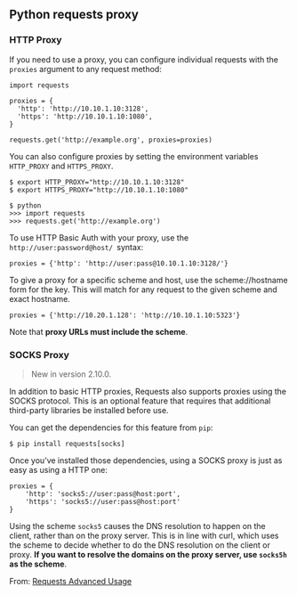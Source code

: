 ## Python requests proxy

### HTTP Proxy

If you need to use a proxy, you can configure individual requests with the `proxies` argument to any request method:

```
import requests

proxies = {
  'http': 'http://10.10.1.10:3128',
  'https': 'http://10.10.1.10:1080',
}

requests.get('http://example.org', proxies=proxies)
```

You can also configure proxies by setting the environment variables `HTTP_PROXY` and `HTTPS_PROXY`.

```
$ export HTTP_PROXY="http://10.10.1.10:3128"
$ export HTTPS_PROXY="http://10.10.1.10:1080"

$ python
>>> import requests
>>> requests.get('http://example.org') 
```

To use HTTP Basic Auth with your proxy, use the `http://user:password@host/ `syntax:

```
proxies = {'http': 'http://user:pass@10.10.1.10:3128/'}
```

To give a proxy for a specific scheme and host, use the scheme://hostname form for the key. This will match for any request to the given scheme and exact hostname.

```
proxies = {'http://10.20.1.128': 'http://10.10.1.10:5323'}
```

Note that **proxy URLs must include the scheme**.

### SOCKS Proxy

> New in version 2.10.0.

In addition to basic HTTP proxies, Requests also supports proxies using the SOCKS protocol. This is an optional feature that requires that additional third-party libraries be installed before use.

You can get the dependencies for this feature from `pip`:

```
$ pip install requests[socks]
```

Once you’ve installed those dependencies, using a SOCKS proxy is just as easy as using a HTTP one:

```
proxies = {
    'http': 'socks5://user:pass@host:port',
    'https': 'socks5://user:pass@host:port'
}
```

Using the scheme `socks5` causes the DNS resolution to happen on the client, rather than on the proxy server. This is in line with curl, which uses the scheme to decide whether to do the DNS resolution on the client or proxy. **If you want to resolve the domains on the proxy server, use `socks5h` as the scheme**.

From: [Requests Advanced Usage](http://docs.python-requests.org/en/master/user/advanced/)